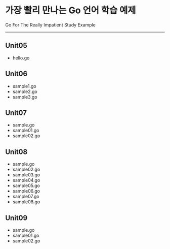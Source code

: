 # 가장 빨리 만나는 Go 언어 학습 예제

Go For The Really Impatient Study Example

---

## Unit05

* hello.go

## Unit06

* sample1.go
* sample2.go
* sample3.go
 
## Unit07

* sample.go
* sample01.go
* sample02.go

## Unit08

* sample.go
* sample02.go
* sample03.go
* sample04.go
* sample05.go
* sample06.go
* sample07.go
* sample08.go
 
## Unit09

* sample.go
* sample01.go
* sample02.go
